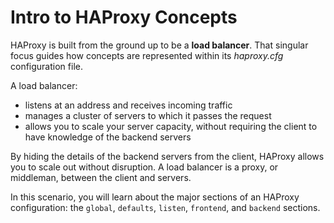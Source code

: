 # Intro to HAProxy Concepts

HAProxy is built from the ground up to be a **load balancer**. That singular focus guides how concepts are represented within its *haproxy.cfg* configuration file. 

A load balancer: 

* listens at an address and receives incoming traffic
* manages a cluster of servers to which it passes the request
* allows you to scale your server capacity, without requiring the client to have knowledge of the backend servers

By hiding the details of the backend servers from the client, HAProxy allows you to scale out without disruption. A load balancer is a proxy, or middleman, between the client and servers.

In this scenario, you will learn about the major sections of an HAProxy configuration: the `global`, `defaults`, `listen`, `frontend`, and `backend` sections.

